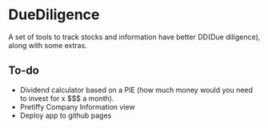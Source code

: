 # DueDiligence
A set of tools to track stocks and information have better DD(Due diligence), along with some extras.

## To-do
* Dividend calculator based on a PIE (how much money would you need to invest for x $$$ a month).
* Pretiffy Company Information view
* Deploy app to github pages
